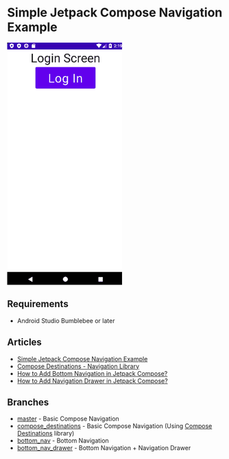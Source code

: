 # Simple Jetpack Compose Navigation Example
![](screenshots/Simple_Jetpack_Compose_Navigation_Example_01.gif)

## Requirements
- Android Studio Bumblebee or later

## Articles
- [Simple Jetpack Compose Navigation Example](https://vtsen.hashnode.dev/simple-jetpack-compose-navigation-example)
- [Compose Destinations - Navigation Library](https://vtsen.hashnode.dev/compose-destinations-navigation-library)
- [How to Add Bottom Navigation in Jetpack Compose?](https://vtsen.hashnode.dev/how-to-add-bottom-navigation-in-jetpack-compose)
- [How to Add Navigation Drawer in Jetpack Compose?](https://vtsen.hashnode.dev/how-to-add-navigation-drawer-in-jetpack-compose)

## Branches
- [master](https://github.com/vinchamp77/Demo_SimpleNavigationCompose/tree/master) - Basic Compose Navigation
- [compose_destinations](https://github.com/vinchamp77/Demo_SimpleNavigationCompose/tree/compose_destinations) -  Basic Compose Navigation (Using [Compose Destinations](https://github.com/raamcosta/compose-destinations/) library)
- [bottom_nav](https://github.com/vinchamp77/Demo_SimpleNavigationCompose/tree/bottom_nav) - Bottom Navigation
- [bottom_nav_drawer](https://github.com/vinchamp77/Demo_SimpleNavigationCompose/tree/bottom_nav_drawer) - Bottom Navigation + Navigation Drawer
